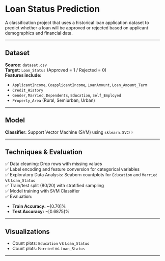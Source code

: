 # Loan Status Prediction

A classification project that uses a historical loan application dataset to predict whether a loan will be approved or rejected based on applicant demographics and financial data.

---

##  Dataset

**Source:** `dataset.csv`  
**Target:** `Loan_Status` (Approved = 1 / Rejected = 0)  
**Features include:**  
- `ApplicantIncome`, `CoapplicantIncome`, `LoanAmount`, `Loan_Amount_Term`
- `Credit_History`
- `Gender`, `Married`, `Dependents`, `Education`, `Self_Employed`
- `Property_Area` (Rural, Semiurban, Urban)

---

##  Model

**Classifier:** Support Vector Machine (SVM) using `sklearn.SVC()`

---

##  Techniques & Evaluation

✅ Data cleaning: Drop rows with missing values  
✅ Label encoding and feature conversion for categorical variables  
✅ Exploratory Data Analysis: Seaborn countplots for `Education` and `Married` vs `Loan_Status`  
✅ Train/test split (80/20) with stratified sampling  
✅ Model training with SVM Classifier  
✅ Evaluation:  
- **Train Accuracy:** ~[0.70]%  
- **Test Accuracy:** ~[0.6875]%

---

##  Visualizations

- Count plots: `Education` vs `Loan_Status`
- Count plots: `Married` vs `Loan_Status`

---

